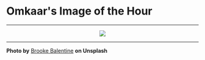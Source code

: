 # Omkaar's Image of the Hour

---

<div align="center">

<a href="https://unsplash.com/photos/woman-holds-a-camera-seemingly-thoughtful-AqYlYYO3v3o">
  <img src="https://images.unsplash.com/photo-1753019493958-713b3efa38de?crop=entropy&cs=tinysrgb&fit=max&fm=jpg&ixid=M3w3NjA2Nzh8MHwxfHJhbmRvbXx8fHx8fHx8fDE3NTM5Nzc2MDB8&ixlib=rb-4.1.0&q=80&w=1080" style="max-width:100%; height:auto;">
</a>



</div>

---

**Photo by** [Brooke Balentine](https://unsplash.com/@brookebalentine) **on Unsplash**
